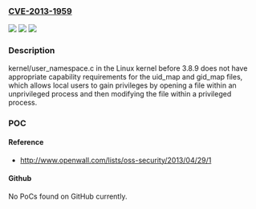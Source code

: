 ### [CVE-2013-1959](https://cve.mitre.org/cgi-bin/cvename.cgi?name=CVE-2013-1959)
![](https://img.shields.io/static/v1?label=Product&message=n%2Fa&color=blue)
![](https://img.shields.io/static/v1?label=Version&message=n%2Fa&color=blue)
![](https://img.shields.io/static/v1?label=Vulnerability&message=n%2Fa&color=brighgreen)

### Description

kernel/user_namespace.c in the Linux kernel before 3.8.9 does not have appropriate capability requirements for the uid_map and gid_map files, which allows local users to gain privileges by opening a file within an unprivileged process and then modifying the file within a privileged process.

### POC

#### Reference
- http://www.openwall.com/lists/oss-security/2013/04/29/1

#### Github
No PoCs found on GitHub currently.

